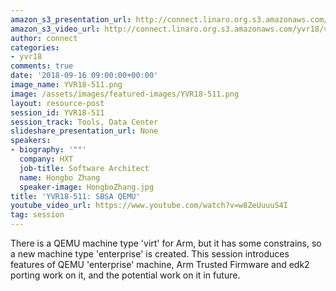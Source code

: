 ```yaml
---
amazon_s3_presentation_url: http://connect.linaro.org.s3.amazonaws.com/yvr18/presentations/yvr18-511.pdf
amazon_s3_video_url: http://connect.linaro.org.s3.amazonaws.com/yvr18/videos/yvr18-511.mp4
author: connect
categories:
- yvr18
comments: true
date: '2018-09-16 09:00:00+00:00'
image_name: YVR18-511.png
image: /assets/images/featured-images/YVR18-511.png
layout: resource-post
session_id: YVR18-511
session_track: Tools, Data Center
slideshare_presentation_url: None
speakers:
- biography: '""'
  company: HXT
  job-title: Software Architect
  name: Hongbo Zhang
  speaker-image: HongboZhang.jpg
title: 'YVR18-511: SBSA QEMU'
youtube_video_url: https://www.youtube.com/watch?v=w8ZeUuuuS4I
tag: session
---
```


There is a QEMU machine type 'virt' for Arm, but it has some constrains, so a new machine type 'enterprise' is created.
This session introduces features of QEMU 'enterprise' machine, Arm Trusted Firmware and edk2 porting work on it, and the potential work on it in future.
